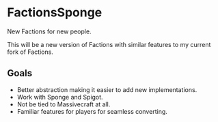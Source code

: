 # FactionsSponge
New Factions for new people.

This will be a new version of Factions with similar features to my current fork of Factions. 

## Goals
* Better abstraction making it easier to add new implementations.
* Work with Sponge and Spigot.
* Not be tied to Massivecraft at all.
* Familiar features for players for seamless converting.
